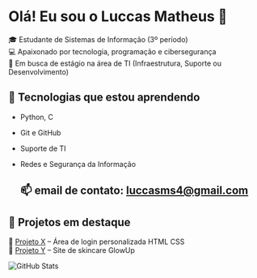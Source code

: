 # Olá! Eu sou o Luccas Matheus 👋

🎓 Estudante de Sistemas de Informação (3º período)  
💻 Apaixonado por tecnologia, programação e cibersegurança  
🚀 Em busca de estágio na área de TI (Infraestrutura, Suporte ou Desenvolvimento)

## 🧰 Tecnologias que estou aprendendo

- Python, C
- Git e GitHub
- Suporte de TI 
- Redes e Segurança da Informação

  ## 📫 email de contato: luccasms4@gmail.com

## 📂 Projetos em destaque

🔹 [Projeto X](https://github.com/luccasmsm/aula-ergonomia) – Área de login personalizada HTML CSS  
🔹 [Projeto Y](https://github.com/luccasmsm/aula-ergonomia2) – Site de skincare GlowUp  

  
  


![GitHub Stats](https://github-readme-stats.vercel.app/api?username=luccasmsm&show_icons=true&theme=dracula)

